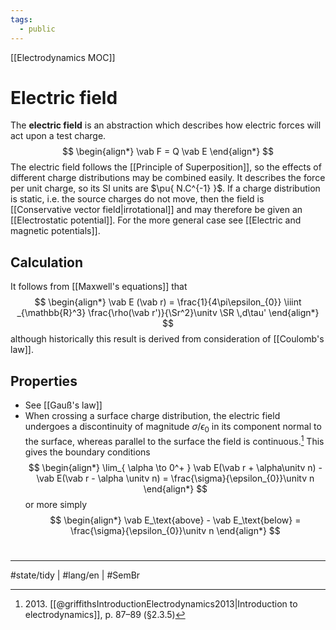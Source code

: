 ```yaml
---
tags:
  - public
---
```

[[Electrodynamics MOC]]
# Electric field
The **electric field** is an abstraction which describes how electric forces will act upon a test charge.
$$
\begin{align*}
\vab F = Q \vab E
\end{align*}
$$
The electric field follows the [[Principle of Superposition]],
so the effects of different charge distributions may be combined easily.
It describes the force per unit charge, so its SI units are $\pu{ N.C^{-1} }$.
If a charge distribution is static,
i.e. the source charges do not move,
then the field is [[Conservative vector field|irrotational]] and may therefore be given an [[Electrostatic potential]].
For the more general case see [[Electric and magnetic potentials]].

## Calculation

It follows from [[Maxwell's equations]] that
$$
\begin{align*}
\vab E (\vab r) = \frac{1}{4\pi\epsilon_{0}} \iiint _{\mathbb{R}^3} \frac{\rho(\vab r')}{\Sr^2}\unitv \SR \,d\tau'
\end{align*}
$$
although historically this result is derived from consideration of [[Coulomb's law]].


## Properties
- See [[Gauß's law]]
- When crossing a surface charge distribution, the electric field undergoes a discontinuity of magnitude $\sigma / \epsilon_{0}$ in its component normal to the surface, whereas parallel to the surface the field is continuous.[^disco]
  This gives the boundary conditions
    $$
  \begin{align*}
  \lim_{ \alpha \to 0^+ } \vab E(\vab r + \alpha\unitv n) - \vab E(\vab r - \alpha \unitv n) = \frac{\sigma}{\epsilon_{0}}\unitv n
  \end{align*}
  $$
  or more simply
  $$
  \begin{align*}
  \vab E_\text{above} - \vab E_\text{below} = \frac{\sigma}{\epsilon_{0}}\unitv n
  \end{align*}
  $$

[^disco]: 2013\. [[@griffithsIntroductionElectrodynamics2013|Introduction to electrodynamics]], p. 87–89 (§2.3.5)

#
---
#state/tidy | #lang/en | #SemBr
